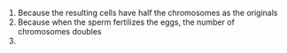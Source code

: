1. Because the resulting cells have half the chromosomes as the originals
2. Because when the sperm fertilizes the eggs, the number of chromosomes doubles
3. 